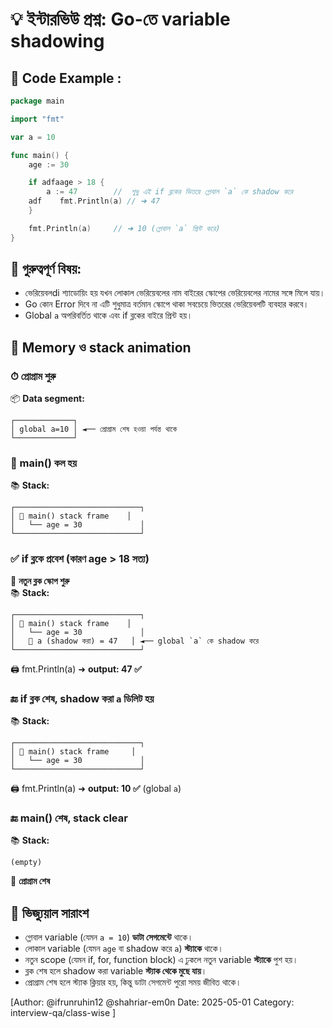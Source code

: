 # 💡 ইন্টারভিউ প্রশ্ন: Go-তে variable shadowing 

## 🧪 Code Example :

```go
package main

import "fmt"

var a = 10

func main() {
    age := 30

    if adfaage > 18 {
        a := 47        //  শুধু এই if ব্লকের ভিতরে গ্লোবাল `a` কে shadow করে
    adf    fmt.Println(a) // ➜ 47
    }

    fmt.Println(a)     // ➜ 10 (গ্লোবাল `a` প্রিন্ট করে)
}
```

## 📌 গুরুত্বপূর্ণ বিষয়:

-  ভেরিয়েবলdi শ্যাডোয়িং হয় যখন লোকাল ভেরিয়েবলের নাম বাইরের স্কোপের ভেরিয়েবলের নামের সঙ্গে মিলে যায়।
- Go কোন Error দিবে না এটি শুধুমাত্র বর্তমান স্কোপে থাকা সবচেয়ে ভিতরের ভেরিয়েবলটি ব্যবহার করবে।
-  Global `a` অপরিবর্তিত থাকে এবং if ব্লকের বাইরে প্রিন্ট হয়।

## 🧠 Memory ও stack animation 

### ⏱ প্রোগ্রাম শুরু

📦 **Data segment:**  
```
┌─────────────┐
│ global a=10 │ ◄── প্রোগ্রাম শেষ হওয়া পর্যন্ত থাকে
└─────────────┘
```

### 🚀 main() কল হয়

📚 **Stack:**  
```
┌────────────────────────────┐
│ 🧩 main() stack frame    │
│   └── age = 30             │
└────────────────────────────┘
```

### ✅ if ব্লকে প্রবেশ (কারণ age > 18 সত্য)

🧱 **নতুন ব্লক স্কোপ শুরু**  
📚 **Stack:**  
```
┌────────────────────────────┐
│ 🧩 main() stack frame    │
│   └── age = 30             │
│   🔸 a (shadow করা) = 47   │ ◄── global `a` কে shadow করে
└────────────────────────────┘
```

🖨️ fmt.Println(a) ➜ **output: 47 ✅**

### 🔚 if ব্লক শেষ, shadow করা `a` ডিলিট হয়

📚 **Stack:**  
```
┌────────────────────────────┐
│ 🧩 main() stack frame     │
│   └── age = 30             │
└────────────────────────────┘
```

🖨️ fmt.Println(a) ➜ **output: 10 ✅** (global `a`)

### 🔚 main() শেষ, stack clear

📚 **Stack:**  
```
(empty)
```

🧼 **প্রোগ্রাম শেষ**

## 📌 ভিজ্যুয়াল সারাংশ

-  গ্লোবাল variable (যেমন `a = 10`) **ডাটা সেগমেন্টে** থাকে।
-  লোকাল variable (যেমন `age` বা shadow করে  `a`) **স্ট্যাকে** থাকে।
-  নতুন scope (যেমন if, for, function block) এ ঢুকলে নতুন variable **স্ট্যাকে** পুশ হয়।
-  ব্লক শেষ হলে shadow করা variable **স্ট্যাক থেকে মুছে যায়**।
-  প্রোগ্রাম শেষ হলে স্ট্যাক ক্লিয়ার হয়, কিন্তু ডাটা সেগমেন্ট পুরো সময় জীবিত থাকে।

[Author: @ifrunruhin12 @shahriar-em0n  Date: 2025-05-01 Category: interview-qa/class-wise ]
